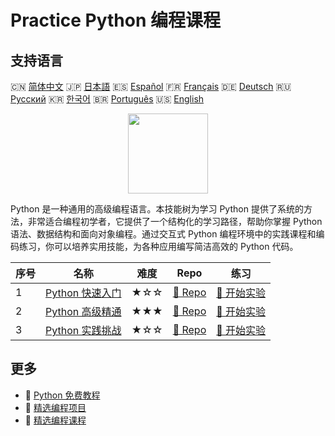 # Practice Python 编程课程

## 支持语言

🇨🇳 [简体中文](README_zh.md) 🇯🇵 [日本語](README_ja.md) 🇪🇸 [Español](README_es.md) 🇫🇷 [Français](README_fr.md) 🇩🇪 [Deutsch](README_de.md) 🇷🇺 [Русский](README_ru.md) 🇰🇷 [한국어](README_ko.md) 🇧🇷 [Português](README_pt.md) 🇺🇸 [English](README.md) 

<div align="center">
<img width="128px" src="https://file.labex.io/path/E4pVLzVNCjyM.png">
</div>

Python 是一种通用的高级编程语言。本技能树为学习 Python 提供了系统的方法，非常适合编程初学者，它提供了一个结构化的学习路径，帮助你掌握 Python 语法、数据结构和面向对象编程。通过交互式 Python 编程环境中的实践课程和编码练习，你可以培养实用技能，为各种应用编写简洁高效的 Python 代码。

|   序号 | 名称                                                                       | 难度   | Repo                                                                 | 练习                                                                   |
|--------|----------------------------------------------------------------------------|--------|----------------------------------------------------------------------|------------------------------------------------------------------------|
|      1 | [Python 快速入门](https://labex.io/zh/courses/quick-start-with-python)     | ★☆☆    | [🔗 Repo](https://github.com/labex-labs/quick-start-with-python)     | [🚀 开始实验](https://labex.io/zh/courses/quick-start-with-python)     |
|      2 | [Python 高级精通](https://labex.io/zh/courses/the-advanced-python-mastery) | ★★★    | [🔗 Repo](https://github.com/labex-labs/the-advanced-python-mastery) | [🚀 开始实验](https://labex.io/zh/courses/the-advanced-python-mastery) |
|      3 | [Python 实践挑战](https://labex.io/zh/courses/python-practice-challenges)  | ★☆☆    | [🔗 Repo](https://github.com/labex-labs/python-practice-challenges)  | [🚀 开始实验](https://labex.io/zh/courses/python-practice-challenges)  |

## 更多

- 🔗 [Python 免费教程](https://github.com/labex-labs/python-free-tutorials)
- 🔗 [精选编程项目](https://github.com/labex-labs/awesome-programming-projects)
- 🔗 [精选编程课程](https://github.com/labex-labs/awesome-programming-courses)

